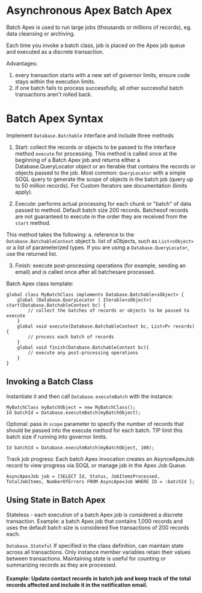 # Asynchronous Apex Batch Apex

Batch Apex is used to run large jobs (thousands or millions of records), eg. data cleansing or archiving.

Each time you invoke a batch class, job is placed on the Apex job queue and executed as a discrete transaction.
 
Advantages:
1. every transaction starts with a new set of governor limits, ensure code stays within the execution limits.
2. if one batch fails to process successfully, all other successful batch transactions aren't rolled back.

# Batch Apex Syntax

Implement ```Database.Batchable``` interface and include three methods
1. Start: collect the records or objects to be passed to the interface method ```execute``` for processing. This method is called once at the beginning of a Batch Apex job and returns either a Database.QueryLocator object or an Iterable that contains the records or objects passed to the job. Most common: ```QueryLocator``` with a simple SOQL query to generate the scope of objects in the batch job (query up to 50 million records). For Custom Iterators see documentation (limits apply).

2. Execute: performs actual processing for each chunk or "batch" of data passed to method. Default batch size 200 records. Batchesof records are not guaranteed to execute in the order they are received from the ```start``` method.

This method takes the following: 
    a. reference to the ```Database.BatchableContext``` object
    b. list of sObjects, such as ```List<sObject>``` or a list of parameterized types. If you are using a ```Database.QueryLocator```, use the returned list.

3. Finish: execute post-processing operations (for example, sending an email) and is called once after all batchesare processed.

Batch Apex class template:
```
global class MyBatchClass implements Database.Batchable<sObject> {
    global (Database.QueryLocator | Iterable<sObject>) start(Database.BatchableContext bc) {
        // collect the batches of records or objects to be passed to execute
    }
    global void execute(Database.BatchableContext bc, List<P> records){
        // process each batch of records
    }    
    global void finish(Database.BatchableContext bc){
        // execute any post-processing operations
    }    
}
```

## Invoking a Batch Class
Instantiate it and then call ```Database.executeBatch``` with the instance:
```
MyBatchClass myBatchObject = new MyBatchClass(); 
Id batchId = Database.executeBatch(myBatchObject);
```

Optional: pass in ```scope``` parameter to specify the number of records that should be passed into the execute method for each batch. TIP limit this batch size if running into governor limits.
```
Id batchId = Database.executeBatch(myBatchObject, 100);
```

Track job progress: Each batch Apex invocation creates an AsynceApexJob record to view progress via SOQL or manage job in the Apex Job Queue.
```
AsyncApexJob job = [SELECT Id, Status, JobItemsProcessed, TotalJobItems, NumberOfErrors FROM AsyncApexJob WHERE ID = :batchId ];
```

## Using State in Batch Apex
Stateless - each execution of a batch Apex job is considered a discrete transaction. 
Example: a batch Apex job that contains 1,000 records and uses the default batch size is considered five transactions of 200 records each.

```Database.Stateful```
If specified in the class definition, can maintain state across all transactions. Only instance member variables retain their values between transactions. Maintaining state is useful for counting or summarizing records as they are processed. 

#### Example: Update contact records in batch job and keep track of the total records affected and include it in the notification email.


